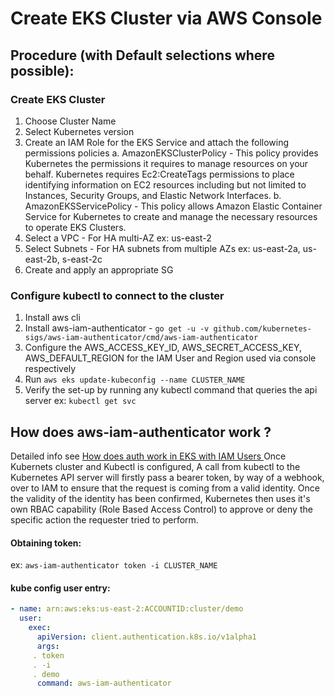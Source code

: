 # Create EKS Cluster via AWS Console

## Procedure (with Default selections where possible):

### Create EKS Cluster
1. Choose Cluster Name
2. Select Kubernetes version
3. Create an IAM Role for the EKS Service and attach  the following permissions policies
    a. AmazonEKSClusterPolicy - This policy provides Kubernetes the permissions it requires to manage resources on your behalf. Kubernetes requires Ec2:CreateTags permissions to place identifying information on EC2 resources including but not limited to Instances, Security Groups, and Elastic Network Interfaces.
    b. AmazonEKSServicePolicy - This policy allows Amazon Elastic Container Service for Kubernetes to create and manage the necessary resources to operate EKS Clusters.
4. Select a VPC - For HA multi-AZ ex: us-east-2
6. Select Subnets - For HA subnets from multiple AZs ex: us-east-2a, us-east-2b, s-east-2c
7. Create and apply an appropriate SG

### Configure kubectl to connect to the cluster
1. Install aws cli
2. Install aws-iam-authenticator - `go get -u -v github.com/kubernetes-sigs/aws-iam-authenticator/cmd/aws-iam-authenticator`
3. Configure the AWS_ACCESS_KEY_ID, AWS_SECRET_ACCESS_KEY, AWS_DEFAULT_REGION for the IAM User and Region used via console respectively
4. Run `aws eks update-kubeconfig --name CLUSTER_NAME`
5. Verify the set-up by running  any kubectl command that queries the api server ex: `kubectl get svc`

## How does aws-iam-authenticator work ? 
Detailed info see [How does auth work in EKS with IAM Users ](http://marcinkaszynski.com/2018/07/12/eks-auth.html)
Once Kubernets cluster and Kubectl is configured, A call from kubectl to the Kubernetes API server will firstly pass a bearer token, by way of a webhook, over to IAM to ensure that the request is coming from a valid identity. Once the validity of the identity has been confirmed, Kubernetes then uses it's own RBAC capability (Role Based Access Control) to approve or deny the specific action the requester tried to perform.

#### Obtaining token:
ex: `aws-iam-authenticator token -i CLUSTER_NAME`

#### kube config user entry:
```yaml
- name: arn:aws:eks:us-east-2:ACCOUNTID:cluster/demo
  user:
    exec:
      apiVersion: client.authentication.k8s.io/v1alpha1
      args:
     . token
     . -i
     . demo
      command: aws-iam-authenticator
```
